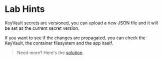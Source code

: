 # Lab Hints

KeyVault secrets are versioned, you can upload a new JSON file and it will be set as the current secret version.

If you want to see if the changes are propagated, you can check the KeyVault, the container filesystem and the app itself.

> Need more? Here's the [solution](solution.md).